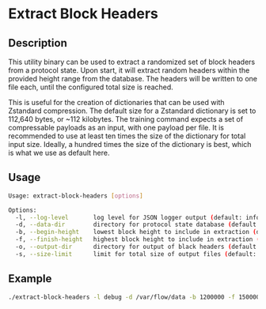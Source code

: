 # Extract Block Headers

## Description

This utility binary can be used to extract a randomized set of block headers from a protocol state.
Upon start, it will extract random headers within the provided height range from the database.
The headers will be written to one file each, until the configured total size is reached.

This is useful for the creation of dictionaries that can be used with Zstandard compression.
The default size for a Zstandard dictionary is set to 112,640 bytes, or ~112 kilobytes.
The training command expects a set of compressable payloads as an input, with one payload per file.
It is recommended to use at least ten times the size of the dictionary for total input size.
Ideally, a hundred times the size of the dictionary is best, which is what we use as default here.

## Usage

```sh
Usage: extract-block-headers [options]

Options:
  -l, --log-level       log level for JSON logger output (default: info)
  -d, --data-dir        directory for protocol state database (default: data)
  -b, --begin-height    lowest block height to include in extraction (default: 0)
  -f, --finish-height   highest block height to include in extraction (default: 100000000)
  -o, --output-dir      directory for output of black headers (default: headers)
  -s, --size-limit      limit for total size of output files (default: 11264000) 
```

## Example

```sh
./extract-block-headers -l debug -d /var/flow/data -b 1200000 -f 1500000 -o ./headers
```